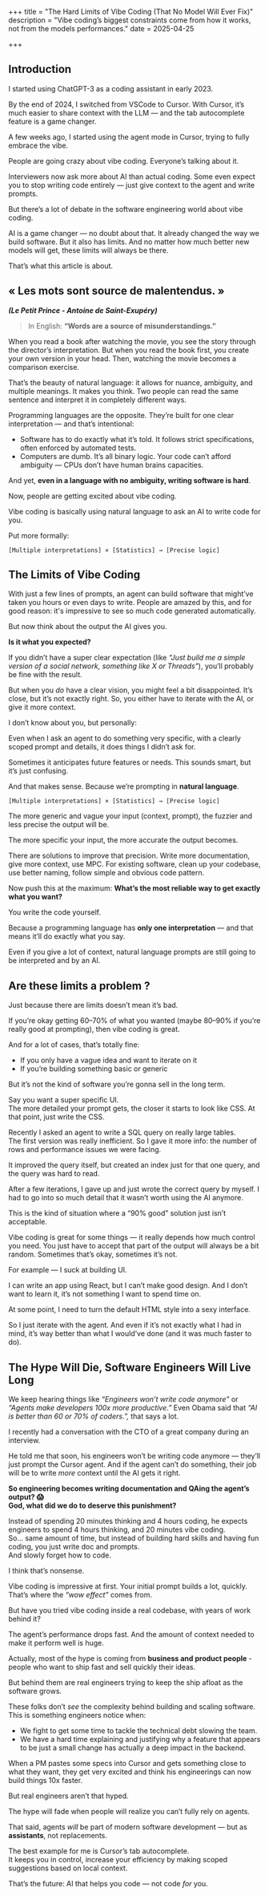 +++
title = "The Hard Limits of Vibe Coding (That No Model Will Ever Fix)"
description = "Vibe coding’s biggest constraints come from how it works, not from the models performances."
date = 2025-04-25

+++

## Introduction

I started using ChatGPT-3 as a coding assistant in early 2023.

By the end of 2024, I switched from VSCode to Cursor. With Cursor, it’s much easier to share context with the LLM — and the tab autocomplete feature is a game changer.

A few weeks ago, I started using the agent mode in Cursor, trying to fully embrace the vibe.

People are going crazy about vibe coding. Everyone’s talking about it.

Interviewers now ask more about AI than actual coding. Some even expect you to stop writing code entirely — just give context to the agent and write prompts.

But there’s a lot of debate in the software engineering world about vibe coding.

AI is a game changer — no doubt about that. It already changed the way we build software.
But it also has limits. And no matter how much better new models will get, these limits will always be there.

That’s what this article is about.

## **« Les mots sont source de malentendus. »**

***(Le Petit Prince - Antoine de Saint-Exupéry)***

> In English: **“Words are a source of misunderstandings.”**
> 

When you read a book after watching the movie, you see the story through the director’s interpretation. 
But when you read the book first, you create your own version in your head. Then, watching the movie becomes a comparison exercise.

That’s the beauty of natural language: it allows for nuance, ambiguity, and multiple meanings. It makes you think. Two people can read the same sentence and interpret it in completely different ways.

Programming languages are the opposite. They’re built for one clear interpretation — and that’s intentional:

- Software has to do exactly what it’s told. It follows strict specifications, often enforced by automated tests.
- Computers are dumb. It’s all binary logic. Your code can’t afford ambiguity — CPUs don’t have human brains capacities.

And yet, **even in a language with no ambiguity, writing software is hard**.

Now, people are getting excited about vibe coding.

Vibe coding is basically using natural language to ask an AI to write code for you.

Put more formally:

```
[Multiple interpretations] × [Statistics] → [Precise logic]
```

## The Limits of Vibe Coding

With just a few lines of prompts, an agent can build software that might’ve taken you hours or even days to write.
People are amazed by this, and for good reason: it's impressive to see so much code generated automatically.

But now think about the output the AI gives you.

**Is it what you expected?**

If you didn’t have a super clear expectation (like *“Just build me a simple version of a social network, something like X or Threads”*), you’ll probably be fine with the result.

But when you *do* have a clear vision, you might feel a bit disappointed. It’s close, but it’s not exactly right. So, you either have to iterate with the AI, or give it more context.

I don’t know about you, but personally:

Even when I ask an agent to do something very specific, with a clearly scoped prompt and details, it does things I didn’t ask for.

Sometimes it anticipates future features or needs. This sounds smart, but it’s just confusing.

And that makes sense. Because we’re prompting in **natural language**. 

```
[Multiple interpretations] × [Statistics] → [Precise logic]
```

The more generic and vague your input (context, prompt), the fuzzier and less precise the output will be.

The more specific your input, the more accurate the output becomes.

There are solutions to improve that precision. Write more documentation, give more context, use MPC. For existing software, clean up your codebase, use better naming, follow simple and obvious code pattern.

Now push this at the maximum: **What’s the most reliable way to get exactly what you want?**

You write the code yourself.

Because a programming language has **only one interpretation** — and that means it’ll do exactly what you say.

Even if you give a lot of context, natural language prompts are still going to be interpreted and by an AI.

## Are these limits a problem ?

Just because there are limits doesn’t mean it’s bad.

If you’re okay getting 60–70% of what you wanted (maybe 80–90% if you’re really good at prompting), then vibe coding is great.

And for a lot of cases, that’s totally fine:
- If you only have a vague idea and want to iterate on it
- If you’re building something basic or generic

But it’s not the kind of software you’re gonna sell in the long term.

Say you want a super specific UI.  
The more detailed your prompt gets, the closer it starts to look like CSS.
At that point, just write the CSS.

Recently I asked an agent to write a SQL query on really large tables.  
The first version was really inefficient. So I gave it more info: the number of rows and performance issues we were facing.  

It improved the query itself, but created an index just for that one query, and the query was hard to read.  

After a few iterations, I gave up and just wrote the correct query by myself. I had to go into so much detail that it wasn’t worth using the AI anymore.

This is the kind of situation where a “90% good” solution just isn’t acceptable.

Vibe coding is great for some things — it really depends how much control you need. You just have to accept that part of the output will always be a bit random. Sometimes that’s okay, sometimes it’s not.

For example — I suck at building UI.

I can write an app using React, but I can’t make good design. And I don’t want to learn it, it’s not something I want to spend time on.

At some point, I need to turn the default HTML style into a sexy interface.

So I just iterate with the agent. And even if it’s not exactly what I had in mind, it’s way better than what I would’ve done (and it was much faster to do).

## The Hype Will Die, Software Engineers Will Live Long

We keep hearing things like *“Engineers won’t write code anymore”* or *“Agents make developers 100x more productive.”* Even Obama said that *“AI is better than 60 or 70% of coders.”,* that says a lot.

I recently had a conversation with the CTO of a great company during an interview.

He told me that soon, his engineers won’t be writing code anymore — they’ll just prompt the Cursor agent. And if the agent can’t do something, their job will be to write *more* context until the AI gets it right.

**So engineering becomes writing documentation and QAing the agent’s output? 😱  
God, what did we do to deserve this punishment?**

Instead of spending 20 minutes thinking and 4 hours coding, he expects engineers to spend 4 hours thinking, and 20 minutes vibe coding.  
So... same amount of time, but instead of building hard skills and having fun coding, you just write doc and prompts.  
And slowly forget how to code.

I think that’s nonsense.

Vibe coding is impressive at first. Your initial prompt builds a lot, quickly. That’s where the *“wow effect”* comes from.

But have you tried vibe coding inside a real codebase, with years of work behind it?  

The agent’s performance drops fast. And the amount of context needed to make it perform well is huge.

Actually, most of the hype is coming from **business and product people** - people who want to ship fast and sell quickly their ideas.

But behind them are real engineers trying to keep the ship afloat as the software grows.

These folks don’t *see* the complexity behind building and scaling software. This is something engineers notice when:

- We fight to get some time to tackle the technical debt slowing the team.
- We have a hard time explaining and justifying why a feature that appears to be just a small change has actually a deep impact in the backend.

When a PM pastes some specs into Cursor and gets something close to what they want, they get very excited and think his engineerings can now build things 10x faster.

But real engineers aren’t that hyped.

The hype will fade when people will realize you can’t fully rely on agents.

That said, agents *will* be part of modern software development — but as **assistants**, not replacements.

The best example for me is Cursor’s tab autocomplete.  
It keeps you in control, increase your efficiency by making scoped suggestions based on local context.

That’s the future: AI that helps you code — not code *for* you.
